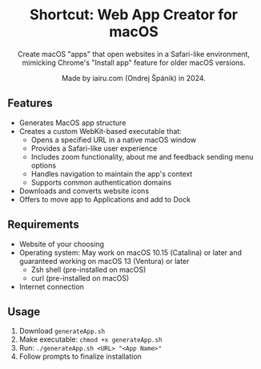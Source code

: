 <div align="center">

# Shortcut: Web App Creator for macOS

Create macOS "apps" that open websites in a Safari-like environment, mimicking Chrome's "Install app" feature for older macOS versions.

Made by iairu.com (Ondrej Špánik) in 2024.

</div>

## Features
- Generates MacOS app structure
- Creates a custom WebKit-based executable that:
  - Opens a specified URL in a native macOS window
  - Provides a Safari-like user experience
  - Includes zoom functionality, about me and feedback sending menu options
  - Handles navigation to maintain the app's context
  - Supports common authentication domains
- Downloads and converts website icons
- Offers to move app to Applications and add to Dock

## Requirements
- Website of your choosing
- Operating system: May work on macOS 10.15 (Catalina) or later and guaranteed working on macOS 13 (Ventura) or later
    - Zsh shell (pre-installed on macOS)
    - curl (pre-installed on macOS)
- Internet connection

## Usage
1. Download `generateApp.sh`
2. Make executable: `chmod +x generateApp.sh`
3. Run: `./generateApp.sh <URL> "<App Name>"`
4. Follow prompts to finalize installation
